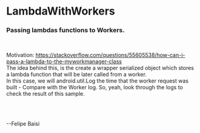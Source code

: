 # LambdaWithWorkers
### Passing lambdas functions to Workers. 

<br>

Motivation: https://stackoverflow.com/questions/55605538/how-can-i-pass-a-lambda-to-the-myworkmanager-class <br>
The idea behind this, is the create a wrapper serialized object which stores a lambda function that will be later called from a worker. <br>
In this case, we will android.util.Log the time that the worker request was built - Compare with the Worker log. So, yeah, look through the logs to check the result of this sample.

<br><br>


--Felipe Baisi
